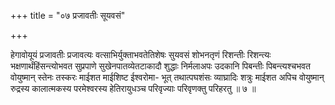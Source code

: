 +++
title = "०७ प्रजावतीः सूयवसं"

+++

हेगावोयूयं प्रजावतीः प्रजावत्यः वत्साभिर्युक्ताभवतेतिशेषः सुयवसं शोभनतृणं रिशन्तीः रिशन्त्यः भक्षणार्थंहिंसन्त्योभवत सुप्रपाणे सुखेनपातव्येतटाकादौ शुद्धाः निर्मलाअपः उदकानि पिबन्तीः पिबन्त्यश्चभवत वोयुष्मान् स्तेनः तस्करः माईशत माईशिष्ट ईश्वरोमा- भूत् तथात्पघशंसः व्याघ्रादिः शत्रुः माईशत अपिच वोयुष्मान् रुद्रस्य कालात्मकस्य परमेश्वरस्य हेतिरायुधञ्च परिवृज्याः परिवृणक्तु परिहरतु ॥ ७ ॥